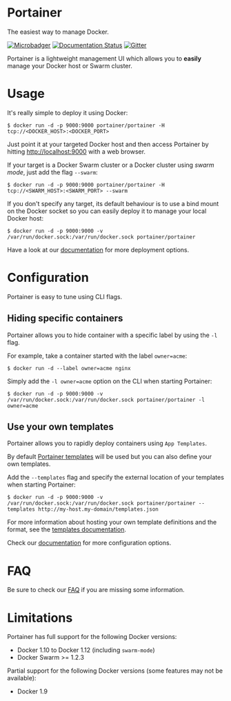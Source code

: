 # Portainer

The easiest way to manage Docker.

[![Microbadger](https://images.microbadger.com/badges/image/portainer/portainer.svg)](http://microbadger.com/images/portainer/portainer "Image size")
[![Documentation Status](https://readthedocs.org/projects/portainer/badge/?version=stable)](http://portainer.readthedocs.io/en/stable/?badge=stable)
[![Gitter](https://badges.gitter.im/portainer/Lobby.svg)](https://gitter.im/portainer/Lobby?utm_source=badge&utm_medium=badge&utm_campaign=pr-badge)

Portainer is a lightweight management UI which allows you to **easily** manage your Docker host or Swarm cluster.

# Usage

It's really simple to deploy it using Docker:

```shell
$ docker run -d -p 9000:9000 portainer/portainer -H tcp://<DOCKER_HOST>:<DOCKER_PORT>
```

Just point it at your targeted Docker host and then access Portainer by hitting [http://localhost:9000](http://localhost:9000) with a web browser.

If your target is a Docker Swarm cluster or a Docker cluster using *swarm mode*, just add the flag `--swarm`:

```shell
$ docker run -d -p 9000:9000 portainer/portainer -H tcp://<SWARM_HOST>:<SWARM_PORT> --swarm
```

If you don't specify any target, its default behaviour is to use a bind mount on the Docker socket so you can easily deploy it to manage your local Docker host:

```shell
$ docker run -d -p 9000:9000 -v /var/run/docker.sock:/var/run/docker.sock portainer/portainer
```

Have a look at our [documentation](http://portainer.readthedocs.io/en/stable/deployment.html) for more deployment options.

# Configuration

Portainer is easy to tune using CLI flags.

## Hiding specific containers

Portainer allows you to hide container with a specific label by using the `-l` flag.

For example, take a container started with the label `owner=acme`:
```shell
$ docker run -d --label owner=acme nginx
```

Simply add the `-l owner=acme` option on the CLI when starting Portainer:
```shell
$ docker run -d -p 9000:9000 -v /var/run/docker.sock:/var/run/docker.sock portainer/portainer -l owner=acme
```

## Use your own templates

Portainer allows you to rapidly deploy containers using `App Templates`.

By default [Portainer templates](https://raw.githubusercontent.com/portainer/templates/master/templates.json) will be used but you can also define your own templates.

Add the `--templates` flag and specify the external location of your templates when starting Portainer:

```shell
$ docker run -d -p 9000:9000 -v /var/run/docker.sock:/var/run/docker.sock portainer/portainer --templates http://my-host.my-domain/templates.json
```

For more information about hosting your own template definitions and the format, see the [templates documentation](http://portainer.readthedocs.io/en/stable/templates.html).

Check our [documentation](http://portainer.readthedocs.io/en/stable/configuration.html) for more configuration options.

# FAQ

Be sure to check our [FAQ](http://portainer.readthedocs.io/en/stable/faq.html) if you are missing some information.

# Limitations

Portainer has full support for the following Docker versions:

* Docker 1.10 to Docker 1.12 (including `swarm-mode`)
* Docker Swarm >= 1.2.3

Partial support for the following Docker versions (some features may not be available):

* Docker 1.9
